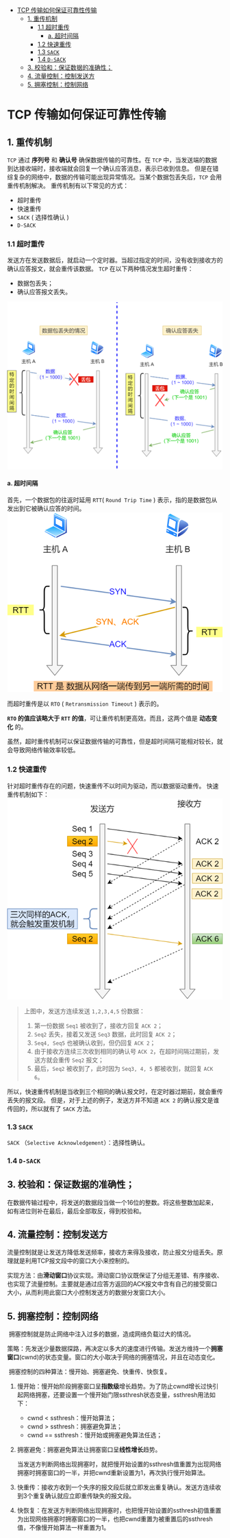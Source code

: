 - [TCP 传输如何保证可靠性传输](#tcp-传输如何保证可靠性传输)
  - [1. 重传机制](#1-重传机制)
    - [1.1 超时重传](#11-超时重传)
      - [a. 超时间隔](#a-超时间隔)
    - [1.2 快速重传](#12-快速重传)
    - [1.3 `SACK`](#13-sack)
    - [1.4 `D-SACK`](#14-d-sack)
  - [3. 校验和：保证数据的准确性；](#3-校验和保证数据的准确性)
  - [4. 流量控制：控制发送方](#4-流量控制控制发送方)
  - [5. 拥塞控制：控制网络](#5-拥塞控制控制网络)
# TCP 传输如何保证可靠性传输

## 1. 重传机制

`TCP` 通过 **序列号** 和 **确认号** 确保数据传输的可靠性。在 `TCP` 中，当发送端的数据到达接收端时，接收端就会回复一个确认应答消息，表示已收到信息。
但是在错综复杂的网络中，数据的传输可能出现异常情况。当某个数据包丢失后，`TCP` 会用重传机制解决。
重传机制有以下常见的方式：

- 超时重传
- 快速重传
- `SACK` ( 选择性确认 )
- `D-SACK`

### 1.1 超时重传
发送方在发送数据后，就启动一个定时器。当超过指定的时间，没有收到接收方的确认应答报文，就会重传该数据。
`TCP` 在以下两种情况发生超时重传：
- 数据包丢失；
- 确认应答报文丢失。

![](./pics/tcp_time_2.png)

#### a. 超时间隔
首先，一个数据包的往返时延用 `RTT`( `Round Trip Time` ) 表示，指的是数据包从发出到它被确认应答的时间。
![](./pics/tcp_time_3.png)

而超时重传是以 `RTO` ( `Retransmission Timeout` ) 表示的。

**`RTO` 的值应该略大于 `RTT` 的值**，可让重传机制更高效。而且，这两个值是 **动态变化** 的。

虽然，超时重传机制可以保证数据传输的可靠性，但是超时间隔可能相对较长，就会导致网络传输效率较低。

### 1.2 快速重传
针对超时重传存在的问题，快速重传不以时间为驱动，而以数据驱动重传。
快速重传机制如下：
![](./pics/tcp_time_4.png)

> 上图中，发送方连续发送 `1,2,3,4,5` 份数据：
> 1. 第一份数据 `Seq1` 被收到了，接收方回复 `ACK 2`；
> 2. `Seq2` 丢失，接着又发送 `Seq3` 数据，此时回复 `ACK 2`；
> 3. `Seq4, Seq5` 也被确认收到，但仍回复 `ACK 2`；
> 4. 由于接收方连续三次收到相同的确认号 `ACK 2`，在超时间隔过期前，发送方就会重传 `Seq2` 报文；
> 5. 最后，`Seq2` 被收到了，此时因为 `Seq3, 4, 5` 都被收到，就回复 `ACK 6`。

所以，快速重传机制是当收到三个相同的确认报文时，在定时器过期前，就会重传丢失的报文段。
但是，对于上述的例子，发送方并不知道 `ACK 2` 的确认报文是谁传回的，所以就有了 `SACK` 方法。

### 1.3 `SACK`

`SACK` （`Selective Acknowledgement`）：选择性确认。

### 1.4 `D-SACK`



## 3. 校验和：保证数据的准确性；

​	在数据传输过程中，将发送的数据段当做一个16位的整数。将这些整数加起来，如有进位则补在最后，最后全部取反，得到校验和。

## 4. 流量控制：控制发送方

​	流量控制就是让发送方降低发送频率，接收方来得及接收，防止报文分组丢失。原理就是利用TCP报文段中的窗口大小来控制的。

​	实现方法：由**滑动窗口**协议实现。滑动窗口协议既保证了分组无差错、有序接收、也实现了流量控制。主要就是通过应答方返回的ACK报文中含有自己的接受窗口大小，从而利用此窗口大小控制发送方的数据分发窗口大小。

## 5. 拥塞控制：控制网络

​	拥塞控制就是防止网络中注入过多的数据，造成网络负载过大的情况。

​	策略：先发送少量数据探路，再决定以多大的速度进行传输。发送方维持一个**拥塞窗口**(cwnd)的状态变量。窗口的大小取决于网络的拥塞情况，并且在动态变化。

​	拥塞控制的四种算法：慢开始、拥塞避免、快重传、快恢复。

1.  慢开始：慢开始阶段拥塞窗口呈**指数级**增长趋势。为了防止cwnd增长过快引起网络拥塞，还要设置一个慢开始门限ssthresh状态变量，ssthresh用法如下：
    -   cwnd < ssthresh：慢开始算法；
    -   cwnd > ssthresh：拥塞避免算法；
    -   cwnd == ssthresh：慢开始或拥塞避免算法任选；

2.  拥塞避免：拥塞避免算法让拥塞窗口呈**线性增长**趋势。

    当发送方判断网络出现拥塞时，就把慢开始设置的ssthresh值重置为出现网络拥塞时拥塞窗口的一半，并把cwnd重新设置为1，再次执行慢开始算法。

2.  快重传：接收方收到一个失序的报文段后就立即发出重复确认。发送方连续收到3个重复确认就应立即重传缺失的报文段。

3.  快恢复：在发送方判断网络出现拥塞时，也把慢开始设置的ssthresh初值重置为出现网络拥塞时拥塞窗口的一半，也把cwnd重置为被重置后的ssthresh值，不像慢开始算法一样重置为1。

​	

​	

